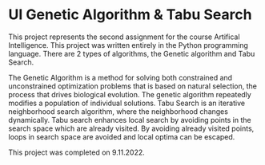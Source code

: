 # UI Genetic Algorithm & Tabu Search

This project represents the second assignment for the course Artifical Intelligence. This project was written entirely in the Python programming language. There are 2 types of algorithms, the Genetic algorithm and Tabu Search.

The Genetic Algorithm is a method for solving both constrained and unconstrained optimization problems that is based on natural selection, the process that drives biological evolution. The genetic algorithm repeatedly modifies a population of individual solutions. 
Tabu Search is an iterative neighborhood search algorithm, where the neighborhood changes dynamically. Tabu search enhances local search by avoiding points in the search space which are already visited. By avoiding already visited points, loops in search space are avoided and local optima can be escaped.

This project was completed on 9.11.2022.

